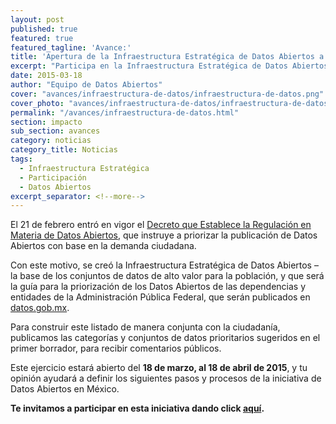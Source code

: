 ```yaml
---
layout: post
published: true
featured: true
featured_tagline: 'Avance:'
title: 'Apertura de la Infraestructura Estratégica de Datos Abiertos a comentarios públicos'
excerpt: "Participa en la Infraestructura Estratégica de Datos Abiertos –la base de los conjuntos de datos de alto valor para la población, que ayudarán a determinar el desarrollo económico y social, y que son necesarios para impulsar la innovación, detonar mayor eficiencia gubernamental e incrementar la transparencia y rendición de cuentas en nuestro país."
date: 2015-03-18
author: "Equipo de Datos Abiertos"
cover: "avances/infraestructura-de-datos/infraestructura-de-datos.png"
cover_photo: "avances/infraestructura-de-datos/infraestructura-de-datos.png"
permalink: "/avances/infraestructura-de-datos.html"
section: impacto
sub_section: avances
category: noticias
category_title: Noticias
tags:
  - Infraestructura Estratégica
  - Participación
  - Datos Abiertos
excerpt_separator: <!--more-->
---
```


El 21 de febrero entró en vigor el [Decreto que Establece la Regulación en Materia de Datos Abiertos](http://www.dof.gob.mx/nota_detalle.php?codigo=5382838&fecha=20/02/2015), que instruye a priorizar la publicación de Datos Abiertos con base en la demanda ciudadana.

<!--more-->

Con este motivo, se creó la Infraestructura Estratégica de Datos Abiertos –la base de los conjuntos de datos de alto valor para la población, y que será la guía para la priorización de los Datos Abiertos de las dependencias y entidades de la Administración Pública Federal, que serán publicados en [datos.gob.mx](http://datos.gob.mx/).

Para construir este listado de manera conjunta con la ciudadanía, publicamos las categorías y conjuntos de datos prioritarios sugeridos en el primer borrador, para recibir comentarios públicos.

Este ejercicio estará abierto del **18 de marzo, al 18 de abril de 2015**, y tu opinión ayudará a definir los siguientes pasos y procesos de la iniciativa de Datos Abiertos en México.

**Te invitamos a participar en esta iniciativa dando click [aquí](http://www.gob.mx/consulta/docs/infraestructura-estrategica-de-datos-abiertos).**
